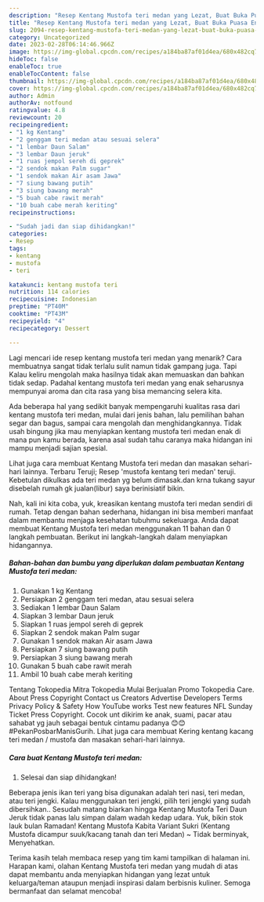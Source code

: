 ```yaml
---
description: "Resep Kentang Mustofa teri medan yang Lezat, Buat Buka Puasa Enak"
title: "Resep Kentang Mustofa teri medan yang Lezat, Buat Buka Puasa Enak"
slug: 2094-resep-kentang-mustofa-teri-medan-yang-lezat-buat-buka-puasa-enak
category: Uncategorized
date: 2023-02-28T06:14:46.966Z
image: https://img-global.cpcdn.com/recipes/a184ba87af01d4ea/680x482cq70/kentang-mustofa-teri-medan-foto-resep-utama.jpg
hideToc: false
enableToc: true
enableTocContent: false
thumbnail: https://img-global.cpcdn.com/recipes/a184ba87af01d4ea/680x482cq70/kentang-mustofa-teri-medan-foto-resep-utama.jpg
cover: https://img-global.cpcdn.com/recipes/a184ba87af01d4ea/680x482cq70/kentang-mustofa-teri-medan-foto-resep-utama.jpg
author: Admin
authorAv: notfound
ratingvalue: 4.8
reviewcount: 20
recipeingredient:
- "1 kg Kentang"
- "2 genggam teri medan atau sesuai selera"
- "1 lembar Daun Salam"
- "3 lembar Daun jeruk"
- "1 ruas jempol sereh di geprek"
- "2 sendok makan Palm sugar"
- "1 sendok makan Air asam Jawa"
- "7 siung bawang putih"
- "3 siung bawang merah"
- "5 buah cabe rawit merah"
- "10 buah cabe merah keriting"
recipeinstructions:

- "Sudah jadi dan siap dihidangkan!"
categories:
- Resep
tags:
- kentang
- mustofa
- teri

katakunci: kentang mustofa teri 
nutrition: 114 calories
recipecuisine: Indonesian
preptime: "PT40M"
cooktime: "PT43M"
recipeyield: "4"
recipecategory: Dessert

---
```



Lagi mencari ide resep kentang mustofa teri medan yang menarik? Cara membuatnya sangat tidak terlalu sulit namun tidak gampang juga. Tapi Kalau keliru mengolah maka hasilnya tidak akan memuaskan dan bahkan tidak sedap. Padahal kentang mustofa teri medan yang enak seharusnya mempunyai aroma dan cita rasa yang bisa memancing selera kita.


Ada beberapa hal yang sedikit banyak mempengaruhi kualitas rasa dari kentang mustofa teri medan, mulai dari jenis bahan, lalu pemilihan bahan segar dan bagus, sampai cara mengolah dan menghidangkannya. Tidak usah bingung jika mau menyiapkan kentang mustofa teri medan enak di mana pun kamu berada, karena asal sudah tahu caranya maka hidangan ini mampu menjadi sajian spesial.

Lihat juga cara membuat Kentang Mustofa teri medan dan masakan sehari-hari lainnya. Terbaru Teruji; Resep &#39;mustofa kentang teri medan&#39; teruji. Kebetulan dikulkas ada teri medan yg belum dimasak.dan krna tukang sayur disebelah rumah gk jualan(libur) saya berinisiatif bikin.


Nah, kali ini kita coba, yuk, kreasikan kentang mustofa teri medan sendiri di rumah. Tetap dengan bahan sederhana, hidangan ini bisa memberi manfaat dalam membantu menjaga kesehatan tubuhmu sekeluarga. Anda dapat membuat Kentang Mustofa teri medan menggunakan 11 bahan dan 0 langkah pembuatan. Berikut ini langkah-langkah dalam menyiapkan hidangannya.

<!--inarticleads1-->

##### Bahan-bahan dan bumbu yang diperlukan dalam pembuatan Kentang Mustofa teri medan:

1. Gunakan 1 kg Kentang
1. Persiapkan 2 genggam teri medan, atau sesuai selera
1. Sediakan 1 lembar Daun Salam
1. Siapkan 3 lembar Daun jeruk
1. Siapkan 1 ruas jempol sereh di geprek
1. Siapkan 2 sendok makan Palm sugar
1. Gunakan 1 sendok makan Air asam Jawa
1. Persiapkan 7 siung bawang putih
1. Persiapkan 3 siung bawang merah
1. Gunakan 5 buah cabe rawit merah
1. Ambil 10 buah cabe merah keriting


Tentang Tokopedia Mitra Tokopedia Mulai Berjualan Promo Tokopedia Care. About Press Copyright Contact us Creators Advertise Developers Terms Privacy Policy &amp; Safety How YouTube works Test new features NFL Sunday Ticket Press Copyright. Cocok unt dikirim ke anak, suami, pacar atau sahabat yg jauh sebagai bentuk cintamu padanya 😊😊 #PekanPosbarManisGurih. Lihat juga cara membuat Kering kentang kacang teri medan / mustofa dan masakan sehari-hari lainnya. 

<!--inarticleads2-->

##### Cara buat Kentang Mustofa teri medan:


1. Selesai dan siap dihidangkan!

Beberapa jenis ikan teri yang bisa digunakan adalah teri nasi, teri medan, atau teri jengki. Kalau menggunakan teri jengki, pilih teri jengki yang sudah dibersihkan.. Sesudah matang biarkan hingga Kentang Mustofa Teri Daun Jeruk tidak panas lalu simpan dalam wadah kedap udara. Yuk, bikin stok lauk bulan Ramadan! Kentang Mustofa Kabita Variant Sukri (Kentang Mustofa dicampur suuk/kacang tanah dan teri Medan) ~ Tidak berminyak, Menyehatkan. 

Terima kasih telah membaca resep yang tim kami tampilkan di halaman ini. Harapan kami, olahan Kentang Mustofa teri medan yang mudah di atas dapat membantu anda menyiapkan hidangan yang lezat untuk keluarga/teman ataupun menjadi inspirasi dalam berbisnis kuliner. Semoga bermanfaat dan selamat mencoba!
